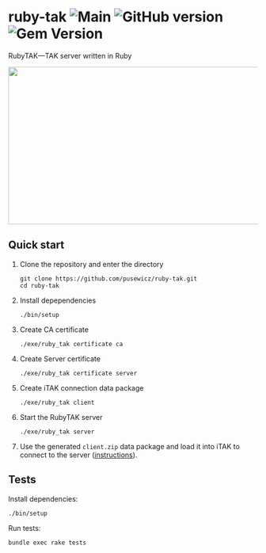 # ruby-tak ![Main](https://github.com/pusewicz/ruby-tak/actions/workflows/ruby.yml/badge.svg) ![GitHub version](https://badge.fury.io/gh/pusewicz%2Fruby-tak.svg) ![Gem Version](https://badge.fury.io/rb/ruby-tak.svg)

RubyTAK—TAK server written in Ruby

<img src="https://repobeats.axiom.co/api/embed/062386b23b6a091395faf40a4f2a9a3e3dd389ad.svg" width="814" height="318"/>

## Quick start

  1. Clone the repository and enter the directory
  
         git clone https://github.com/pusewicz/ruby-tak.git
         cd ruby-tak
         
  2. Install depependencies
     
         ./bin/setup
         
  3. Create CA certificate

         ./exe/ruby_tak certificate ca
    
  4. Create Server certificate

         ./exe/ruby_tak certificate server
        
  5. Create iTAK connection data package
  
         ./exe/ruby_tak client
        
  6. Start the RubyTAK server
  
         ./exe/ruby_tak server
        
  7. Use the generated `client.zip` data package and load it into iTAK to connect to the server ([instructions](https://atakhq.com/en/itak/setup-guide#data-package-method)).

## Tests

Install dependencies:

    ./bin/setup
    
Run tests:

    bundle exec rake tests
